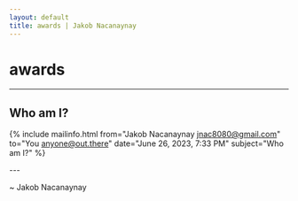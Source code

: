 ```yaml
---
layout: default
title: awards | Jakob Nacanaynay
---
```


# awards

---

## Who am I?

{% include mailinfo.html from="Jakob Nacanaynay <jnac8080@gmail.com>" to="You <anyone@out.there>" date="June 26, 2023, 7:33 PM" subject="Who am I?" %}

\-\-\-

~ Jakob Nacanaynay
